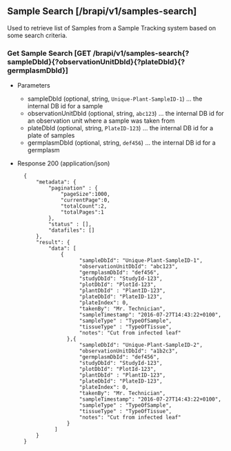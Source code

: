 ## Sample Search [/brapi/v1/samples-search]

Used to retrieve list of Samples from a Sample Tracking system based on some search criteria.

### Get Sample Search [GET /brapi/v1/samples-search{?sampleDbId}{?observationUnitDbId}{?plateDbId}{?germplasmDbId}]
+ Parameters
    + sampleDbId (optional, string, `Unique-Plant-SampleID-1`) ... the internal DB id for a sample
    + observationUnitDbId (optional, string, `abc123`) ... the internal DB id for an observation unit where a sample was taken from
    + plateDbId (optional, string, `PlateID-123`) ... the internal DB id for a plate of samples 
    + germplasmDbId (optional, string, `def456`) ... the internal DB id for a germplasm
    
+ Response 200 (application/json)

        {
            "metadata": {
                "pagination" : { 
                    "pageSize":1000, 
                    "currentPage":0, 
                    "totalCount":2, 
                    "totalPages":1 
                },
                "status" : [],
                "datafiles": []
            },
            "result": {
                "data": [
                    {
                          "sampleDbId": "Unique-Plant-SampleID-1",
                          "observationUnitDbId": "abc123",
                          "germplasmDbId": "def456",
                          "studyDbId": "StudyId-123",
                          "plotDbId": "PlotId-123",
                          "plantDbId" : "PlantID-123",
                          "plateDbId": "PlateID-123",
                          "plateIndex": 0,
                          "takenBy": "Mr. Technician",
                          "sampleTimestamp": "2016-07-27T14:43:22+0100",
                          "sampleType" : "TypeOfSample",
                          "tissueType" : "TypeOfTissue",
                          "notes": "Cut from infected leaf"
                      },{
                          "sampleDbId": "Unique-Plant-SampleID-2",
                          "observationUnitDbId": "a1b2c3",
                          "germplasmDbId": "def456",
                          "studyDbId": "StudyId-123",
                          "plotDbId": "PlotId-123",
                          "plantDbId" : "PlantID-123",
                          "plateDbId": "PlateID-123",
                          "plateIndex": 0,
                          "takenBy": "Mr. Technician",
                          "sampleTimestamp": "2016-07-27T14:43:22+0100",
                          "sampleType" : "TypeOfSample",
                          "tissueType" : "TypeOfTissue",
                          "notes": "Cut from infected leaf"
                      }
                  ]
            }
        }
        
